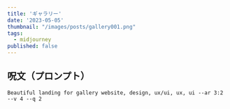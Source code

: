 ```yaml
---
title: 'ギャラリー'
date: '2023-05-05'
thumbnail: "/images/posts/gallery001.png"
tags:
  - midjourney
published: false
---
```


## 呪文（プロンプト）
```
Beautiful landing for gallery website, design, ux/ui, ux, ui --ar 3:2 --v 4 --q 2
```